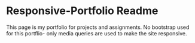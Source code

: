 # Responsive-Portfolio Readme

This page is my portfolio for projects and assignments.  No bootstrap used for this portflio- only media queries are used to make the site responsive.
